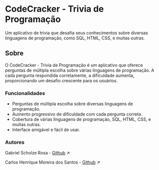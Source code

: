 # CodeCracker - Trivia de Programação

Um aplicativo de trivia que desafia seus conhecimentos sobre diversas linguagens de programação, como SQL, HTML, CSS, e muitas outras.

## Sobre

O CodeCracker - Trivia de Programação é um aplicativo que oferece perguntas de múltipla escolha sobre várias linguagens de programação. A cada pergunta respondida corretamente, a dificuldade aumenta, proporcionando um desafio crescente para os usuários.

### Funcionalidades

- Perguntas de múltipla escolha sobre diversas linguagens de programação.
- Aumento progressivo de dificuldade com cada pergunta correta.
- Cobertura de várias linguagens de programação, SQL, HTML, CSS, e muitas outras.
- Interface amigável e fácil de usar.


### Autores

Gabriel Scholze Rosa - <a href="https://github.com/gabrielscholze-r" target="_blank">Github</a> :arrow_upper_right:

Carlos Henrique Moreira dos Santos - <a href="https://github.com/carlinhos11012" target="_blank">Github</a> :arrow_upper_right: 